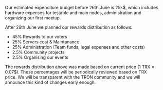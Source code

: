 Our estimated expenditure budget before 26th June is 25k$, which includes hardware expenses for testable and main nodes, administration and organizing our first meetup.

After 26th June we planned our rewards distribution as follows:
- 45% Rewards to our voters
- 25% Servers cost & Maintanance
- 25% Administration (Team funds, legal expenses and other costs)
- 2.5% Community projects
- 2.5% Organising our events

The rewards distribution above was made based on current price (1 TRX = 0.07$). These percentages will be periodically reviewed based on TRX price. We will be transparent with the TRON community and we will announce this kind of changes early enough.
